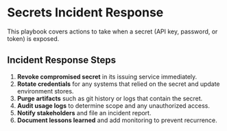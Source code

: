 # Secrets Incident Response

This playbook covers actions to take when a secret (API key, password, or token) is exposed.

## Incident Response Steps
1. **Revoke compromised secret** in its issuing service immediately.
2. **Rotate credentials** for any systems that relied on the secret and update environment stores.
3. **Purge artifacts** such as git history or logs that contain the secret.
4. **Audit usage logs** to determine scope and any unauthorized access.
5. **Notify stakeholders** and file an incident report.
6. **Document lessons learned** and add monitoring to prevent recurrence.
